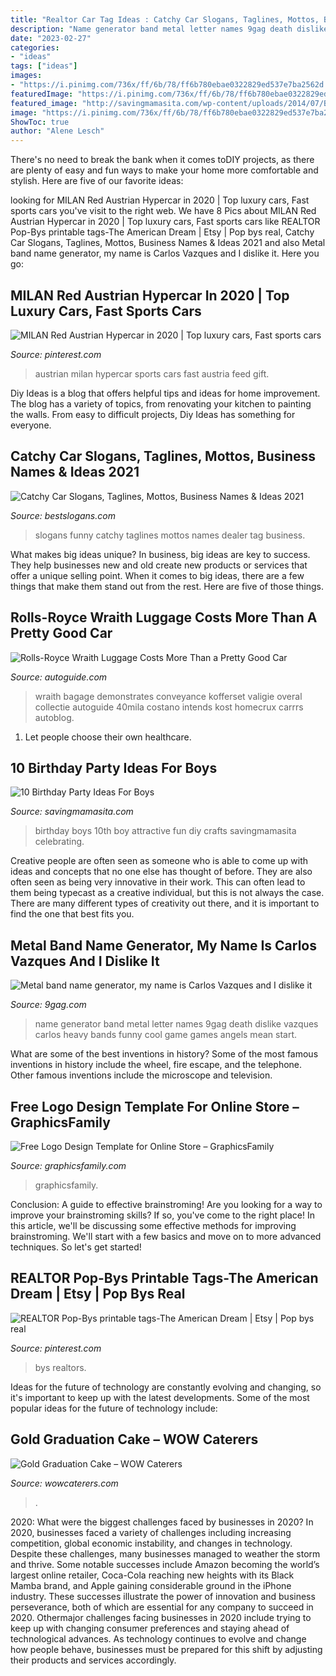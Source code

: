```yaml
---
title: "Realtor Car Tag Ideas : Catchy Car Slogans, Taglines, Mottos, Business Names &amp; Ideas 2021"
description: "Name generator band metal letter names 9gag death dislike vazques carlos heavy bands funny cool game games angels mean start"
date: "2023-02-27"
categories:
- "ideas"
tags: ["ideas"]
images:
- "https://i.pinimg.com/736x/ff/6b/78/ff6b780ebae0322829ed537e7ba2562d.jpg"
featuredImage: "https://i.pinimg.com/736x/ff/6b/78/ff6b780ebae0322829ed537e7ba2562d.jpg"
featured_image: "http://savingmamasita.com/wp-content/uploads/2014/07/Birthday-Party-Ideas-for-Boys-1-1.png"
image: "https://i.pinimg.com/736x/ff/6b/78/ff6b780ebae0322829ed537e7ba2562d.jpg"
ShowToc: true
author: "Alene Lesch"
---
```



There's no need to break the bank when it comes toDIY projects, as there are plenty of easy and fun ways to make your home more comfortable and stylish. Here are five of our favorite ideas: 

	

		
looking for MILAN Red Austrian Hypercar in 2020 | Top luxury cars, Fast sports cars you've visit to the right web. We have 8 Pics about MILAN Red Austrian Hypercar in 2020 | Top luxury cars, Fast sports cars like REALTOR Pop-Bys printable tags-The American Dream | Etsy | Pop bys real, Catchy Car Slogans, Taglines, Mottos, Business Names &amp; Ideas 2021 and also Metal band name generator, my name is Carlos Vazques and I dislike it. Here you go:
		
    
## MILAN Red Austrian Hypercar In 2020 | Top Luxury Cars, Fast Sports Cars

<img loading=lazy src="https://i.pinimg.com/736x/8c/54/b4/8c54b449e1090b9b139316ac1d13b128.jpg" onerror="this.onerror=null;this.src='https://tse2.mm.bing.net/th?id=OIP.lrhV1rcYemRbRU_q8kDaRQHaHa&amp;pid=15.1';" alt="MILAN Red Austrian Hypercar in 2020 | Top luxury cars, Fast sports cars">

_Source: pinterest.com_

>austrian milan hypercar sports cars fast austria feed gift. 

	

Diy Ideas is a blog that offers helpful tips and ideas for home improvement. The blog has a variety of topics, from renovating your kitchen to painting the walls. From easy to difficult projects, Diy Ideas has something for everyone.

    
## Catchy Car Slogans, Taglines, Mottos, Business Names &amp; Ideas 2021

<img loading=lazy src="http://www.bestslogans.com/img/pics/201701_1222_ahcbg.jpg" onerror="this.onerror=null;this.src='https://tse1.mm.bing.net/th?id=OIP.NmxQdCqryGxV2SrEfZnMLwHaHa&amp;pid=15.1';" alt="Catchy Car Slogans, Taglines, Mottos, Business Names &amp; Ideas 2021">

_Source: bestslogans.com_

>slogans funny catchy taglines mottos names dealer tag business. 

	

What makes big ideas unique?
In business, big ideas are key to success. They help businesses new and old create new products or services that offer a unique selling point. When it comes to big ideas, there are a few things that make them stand out from the rest. Here are five of those things.

    
## Rolls-Royce Wraith Luggage Costs More Than A Pretty Good Car

<img loading=lazy src="https://www.autoguide.com/blog/wp-content/gallery/rolls-royce-wraith-luggage-collection/rolls-royce-wraith-luggage-collection-06.jpg" onerror="this.onerror=null;this.src='https://tse3.mm.bing.net/th?id=OIP.R-pR-aGUBLuN00izsxhrdwHaHa&amp;pid=15.1';" alt="Rolls-Royce Wraith Luggage Costs More Than a Pretty Good Car">

_Source: autoguide.com_

>wraith bagage demonstrates conveyance kofferset valigie overal collectie autoguide 40mila costano intends kost homecrux carrrs autoblog. 

	

1. Let people choose their own healthcare.

    
## 10 Birthday Party Ideas For Boys

<img loading=lazy src="http://savingmamasita.com/wp-content/uploads/2014/07/Birthday-Party-Ideas-for-Boys-1-1.png" onerror="this.onerror=null;this.src='https://tse4.mm.bing.net/th?id=OIP.duJWDYvMrLhUmW9sc-NdagHaLG&amp;pid=15.1';" alt="10 Birthday Party Ideas For Boys">

_Source: savingmamasita.com_

>birthday boys 10th boy attractive fun diy crafts savingmamasita celebrating. 

	

Creative people are often seen as someone who is able to come up with ideas and concepts that no one else has thought of before. They are also often seen as being very innovative in their work. This can often lead to them being typecast as a creative individual, but this is not always the case. There are many different types of creativity out there, and it is important to find the one that best fits you.

    
## Metal Band Name Generator, My Name Is Carlos Vazques And I Dislike It

<img loading=lazy src="https://images-cdn.9gag.com/photo/aXb1KM9_700b_v1.jpg" onerror="this.onerror=null;this.src='https://tse2.mm.bing.net/th?id=OIP.FtURYu2OfEKP47JZubb9dwHaIZ&amp;pid=15.1';" alt="Metal band name generator, my name is Carlos Vazques and I dislike it">

_Source: 9gag.com_

>name generator band metal letter names 9gag death dislike vazques carlos heavy bands funny cool game games angels mean start. 

	

What are some of the best inventions in history?
Some of the most famous inventions in history include the wheel, fire escape, and the telephone. Other famous inventions include the microscope and television.

    
## Free Logo Design Template For Online Store – GraphicsFamily

<img loading=lazy src="https://graphicsfamily.com/wp-content/uploads/edd/2020/12/Free-Logo-Design-Template-for-Online-Shop-Download-scaled.jpg" onerror="this.onerror=null;this.src='https://tse4.mm.bing.net/th?id=OIP.8lYmO94Brp2O-65cNNsbSwHaE7&amp;pid=15.1';" alt="Free Logo Design Template for Online Store – GraphicsFamily">

_Source: graphicsfamily.com_

>graphicsfamily. 

	

Conclusion: A guide to effective brainstroming!
Are you looking for a way to improve your brainstroming skills? If so, you've come to the right place! In this article, we'll be discussing some effective methods for improving brainstroming. We'll start with a few basics and move on to more advanced techniques. So let's get started!

    
## REALTOR Pop-Bys Printable Tags-The American Dream | Etsy | Pop Bys Real

<img loading=lazy src="https://i.pinimg.com/736x/ff/6b/78/ff6b780ebae0322829ed537e7ba2562d.jpg" onerror="this.onerror=null;this.src='https://tse1.mm.bing.net/th?id=OIP.1FycxXsafROJ3PIP14pW9wHaJ3&amp;pid=15.1';" alt="REALTOR Pop-Bys printable tags-The American Dream | Etsy | Pop bys real">

_Source: pinterest.com_

>bys realtors. 

	

Ideas for the future of technology are constantly evolving and changing, so it's important to keep up with the latest developments. Some of the most popular ideas for the future of technology include: 

    
## Gold Graduation Cake – WOW Caterers

<img loading=lazy src="https://wowcaterers.com/wp-content/uploads/2020/06/255cd3a8-b467-419a-9065-4fa8214e2e80.jpg" onerror="this.onerror=null;this.src='https://tse3.mm.bing.net/th?id=OIP.xICmelxVkQf1695P47W62AHaIZ&amp;pid=15.1';" alt="Gold Graduation Cake – WOW Caterers">

_Source: wowcaterers.com_

>. 

	

2020: What were the biggest challenges faced by businesses in 2020?
In 2020, businesses faced a variety of challenges including increasing competition, global economic instability, and changes in technology. Despite these challenges, many businesses managed to weather the storm and thrive. Some notable successes include Amazon becoming the world’s largest online retailer, Coca-Cola reaching new heights with its Black Mamba brand, and Apple gaining considerable ground in the iPhone industry.
These successes illustrate the power of innovation and business perseverance, both of which are essential for any company to succeed in 2020. Othermajor challenges facing businesses in 2020 include trying to keep up with changing consumer preferences and staying ahead of technological advances. As technology continues to evolve and change how people behave, businesses must be prepared for this shift by adjusting their products and services accordingly.

